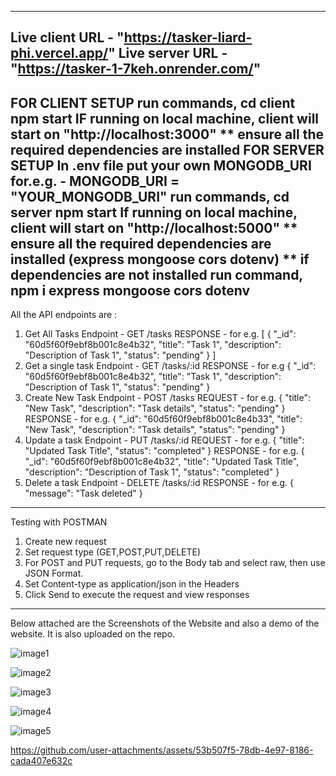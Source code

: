 -----------------------------------------------------------------------------------------------------
Live client URL - "https://tasker-liard-phi.vercel.app/"
Live server URL - "https://tasker-1-7keh.onrender.com/"
-----------------------------------------------------------------------------------------------------
FOR CLIENT SETUP 
run commands,
  cd client 
  npm start
IF running on local machine, client will start on  "http://localhost:3000"
  ** ensure all the required dependencies are installed
FOR SERVER SETUP
In .env file put your own MONGODB_URI
  for.e.g. - MONGODB_URI = "YOUR_MONGODB_URI"
run commands,
  cd server
  npm start
If running on local machine, client will start on "http://localhost:5000"
  ** ensure all the required dependencies are installed (express mongoose cors dotenv)
  ** if dependencies are not installed run command,
        npm i express mongoose cors dotenv 
------------------------------------------------------------------------------------------------------
All the API endpoints are : 
1. Get All Tasks
   Endpoint - GET /tasks
   RESPONSE - for e.g.
   [
      {
        "_id": "60d5f60f9ebf8b001c8e4b32",
        "title": "Task 1",
        "description": "Description of Task 1",
        "status": "pending"
      }
    ]
2. Get a single task
   Endpoint - GET /tasks/:id
   RESPONSE - for e.g {
                        "_id": "60d5f60f9ebf8b001c8e4b32",
                        "title": "Task 1",
                        "description": "Description of Task 1",
                        "status": "pending"
                      }
3. Create New Task
   Endpoint - POST /tasks
   REQUEST - for e.g.
             {
                "title": "New Task",
                "description": "Task details",
                "status": "pending"
             }
    RESPONSE - for e.g.
             {
                "_id": "60d5f60f9ebf8b001c8e4b33",
                "title": "New Task",
                "description": "Task details",
                "status": "pending"
              }
4. Update a task
   Endpoint - PUT /tasks/:id
   REQUEST - for e.g.
             {
                "title": "Updated Task Title",
                "status": "completed"
              }
   RESPONSE - for e.g.
             {
                "_id": "60d5f60f9ebf8b001c8e4b32",
                "title": "Updated Task Title",
                "description": "Description of Task 1",
                "status": "completed"
              }
5. Delete a task
   Endpoint - DELETE /tasks/:id
   RESPONSE - for e.g.
             {
                "message": "Task deleted"
              }
----------------------------------------------------------------------------------------------------
Testing with POSTMAN 
1. Create new request
2. Set request type (GET,POST,PUT,DELETE)
3. For POST and PUT requests, go to the Body tab and select raw, then use JSON Format.
4. Set Content-type as application/json in the Headers
5. Click Send to execute the request and view responses
-----------------------------------------------------------------------------------------------------
Below attached are the Screenshots of the Website and also a demo of the website. It is also uploaded on the repo.


![image1](https://github.com/user-attachments/assets/b56190a1-1172-46a3-9b79-25361eace5cc)

![image2](https://github.com/user-attachments/assets/c1b10b99-fc6c-4175-abeb-fa1dbdee679d)

![image3](https://github.com/user-attachments/assets/68e863e3-201e-44fc-8534-2894bc211062)

![image4](https://github.com/user-attachments/assets/b376d13d-3a9e-4bc9-a8ad-608abb211cb1)

![image5](https://github.com/user-attachments/assets/70a8bd5e-a220-4b68-b2a2-12e839b4801a)




https://github.com/user-attachments/assets/53b507f5-78db-4e97-8186-cada407e632c



